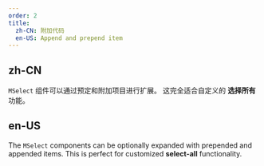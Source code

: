 ```yaml
---
order: 2
title:
  zh-CN: 附加代码
  en-US: Append and prepend item
---
```


## zh-CN

`MSelect` 组件可以通过预定和附加项目进行扩展。 这完全适合自定义的 **选择所有** 功能。

## en-US

The `MSelect` components can be optionally expanded with prepended and appended items. This is perfect for customized **select-all** functionality.
